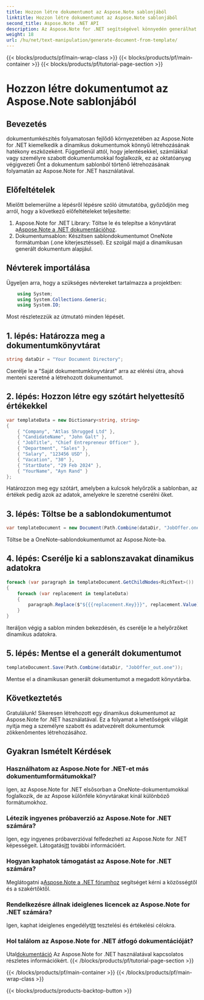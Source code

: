 ```yaml
---
title: Hozzon létre dokumentumot az Aspose.Note sablonjából
linktitle: Hozzon létre dokumentumot az Aspose.Note sablonjából
second_title: Aspose.Note .NET API
description: Az Aspose.Note for .NET segítségével könnyedén generálhat dinamikus dokumentumokat. Kövesse lépésenkénti útmutatónkat a személyre szabott és adatvezérelt dokumentumok létrehozásához.
weight: 18
url: /hu/net/text-manipulation/generate-document-from-template/
---
```


{{< blocks/products/pf/main-wrap-class >}}
{{< blocks/products/pf/main-container >}}
{{< blocks/products/pf/tutorial-page-section >}}

# Hozzon létre dokumentumot az Aspose.Note sablonjából

## Bevezetés
dokumentumkészítés folyamatosan fejlődő környezetében az Aspose.Note for .NET kiemelkedik a dinamikus dokumentumok könnyű létrehozásának hatékony eszközeként. Függetlenül attól, hogy jelentésekkel, számlákkal vagy személyre szabott dokumentumokkal foglalkozik, ez az oktatóanyag végigvezeti Önt a dokumentum sablonból történő létrehozásának folyamatán az Aspose.Note for .NET használatával.
## Előfeltételek
Mielőtt belemerülne a lépésről lépésre szóló útmutatóba, győződjön meg arról, hogy a következő előfeltételeket teljesítette:
1.  Aspose.Note for .NET Library: Töltse le és telepítse a könyvtárat a[Aspose.Note a .NET dokumentációhoz](https://reference.aspose.com/note/net/).
2. Dokumentumsablon: Készítsen sablondokumentumot OneNote formátumban (.one kiterjesztéssel). Ez szolgál majd a dinamikusan generált dokumentum alapjául.
## Névterek importálása
Ügyeljen arra, hogy a szükséges névtereket tartalmazza a projektben:
```csharp
    using System;
    using System.Collections.Generic;
    using System.IO;
```
Most részletezzük az útmutató minden lépését.
## 1. lépés: Határozza meg a dokumentumkönyvtárat
```csharp
string dataDir = "Your Document Directory";
```
Cserélje le a "Saját dokumentumkönyvtárat" arra az elérési útra, ahová menteni szeretné a létrehozott dokumentumot.
## 2. lépés: Hozzon létre egy szótárt helyettesítő értékekkel
```csharp
var templateData = new Dictionary<string, string>
{
    { "Company", "Atlas Shrugged Ltd" },
    { "CandidateName", "John Galt" },
    { "JobTitle", "Chief Entrepreneur Officer" },
    { "Department", "Sales" },
    { "Salary", "123456 USD" },
    { "Vacation", "30" },
    { "StartDate", "29 Feb 2024" },
    { "YourName", "Ayn Rand" }
};
```
Határozzon meg egy szótárt, amelyben a kulcsok helyőrzők a sablonban, az értékek pedig azok az adatok, amelyekre le szeretné cserélni őket.

## 3. lépés: Töltse be a sablondokumentumot
```csharp
var templateDocument = new Document(Path.Combine(dataDir, "JobOffer.one"));
```
Töltse be a OneNote-sablondokumentumot az Aspose.Note-ba.

## 4. lépés: Cserélje ki a sablonszavakat dinamikus adatokra
```csharp
foreach (var paragraph in templateDocument.GetChildNodes<RichText>())
{
    foreach (var replacement in templateData)
    {
        paragraph.Replace($"${{{replacement.Key}}}", replacement.Value);
    }
}
```
Iteráljon végig a sablon minden bekezdésén, és cserélje le a helyőrzőket dinamikus adatokra.

## 5. lépés: Mentse el a generált dokumentumot
```csharp
templateDocument.Save(Path.Combine(dataDir, "JobOffer_out.one"));
```
Mentse el a dinamikusan generált dokumentumot a megadott könyvtárba.

## Következtetés
Gratulálunk! Sikeresen létrehozott egy dinamikus dokumentumot az Aspose.Note for .NET használatával. Ez a folyamat a lehetőségek világát nyitja meg a személyre szabott és adatvezérelt dokumentumok zökkenőmentes létrehozásához.

## Gyakran Ismételt Kérdések
### Használhatom az Aspose.Note for .NET-et más dokumentumformátumokkal?
Igen, az Aspose.Note for .NET elsősorban a OneNote-dokumentumokkal foglalkozik, de az Aspose különféle könyvtárakat kínál különböző formátumokhoz.
### Létezik ingyenes próbaverzió az Aspose.Note for .NET számára?
Igen, egy ingyenes próbaverzióval felfedezheti az Aspose.Note for .NET képességeit. Látogatás[itt](https://releases.aspose.com/) további információért.
### Hogyan kaphatok támogatást az Aspose.Note for .NET számára?
 Meglátogatni a[Aspose.Note a .NET fórumhoz](https://forum.aspose.com/c/note/28) segítséget kérni a közösségtől és a szakértőktől.
### Rendelkezésre állnak ideiglenes licencek az Aspose.Note for .NET számára?
 Igen, kaphat ideiglenes engedélyt[itt](https://purchase.aspose.com/temporary-license/) tesztelési és értékelési célokra.
### Hol találom az Aspose.Note for .NET átfogó dokumentációját?
 Utal[dokumentáció](https://reference.aspose.com/note/net/) Az Aspose.Note for .NET használatával kapcsolatos részletes információkért.
{{< /blocks/products/pf/tutorial-page-section >}}

{{< /blocks/products/pf/main-container >}}
{{< /blocks/products/pf/main-wrap-class >}}

{{< blocks/products/products-backtop-button >}}
